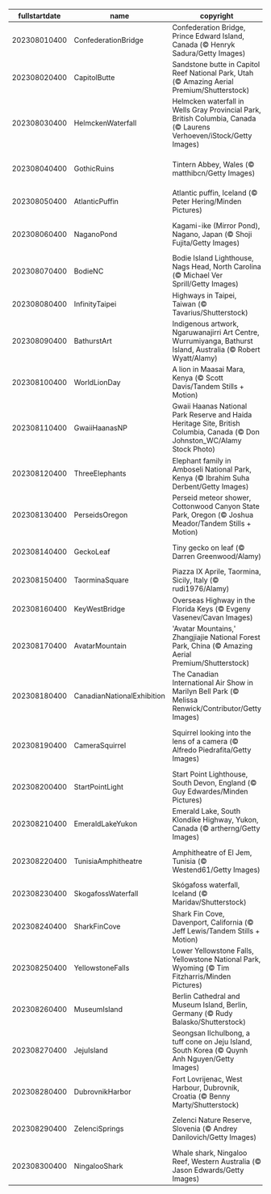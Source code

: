 |fullstartdate|name|copyright|title|image|
|--|--|--|--|--|
202308010400|ConfederationBridge|Confederation Bridge, Prince Edward Island, Canada (© Henryk Sadura/Getty Images)|The only road to P.E.I.|![](/en-CA/2023/08/202308010400ConfederationBridge.jpg)|
202308020400|CapitolButte|Sandstone butte in Capitol Reef National Park, Utah (© Amazing Aerial Premium/Shutterstock)|A painter's palette of nature's hues|![](/en-CA/2023/08/202308020400CapitolButte.jpg)|
202308030400|HelmckenWaterfall|Helmcken waterfall in Wells Gray Provincial Park, British Columbia, Canada (© Laurens Verhoeven/iStock/Getty Images)|Hear it roar!|![](/en-CA/2023/08/202308030400HelmckenWaterfall.jpg)|
202308040400|GothicRuins|Tintern Abbey, Wales (© matthibcn/Getty Images)|A cantilevered window to the past|![](/en-CA/2023/08/202308040400GothicRuins.jpg)|
202308050400|AtlanticPuffin|Atlantic puffin, Iceland (© Peter Hering/Minden Pictures)|It's puffling season!|![](/en-CA/2023/08/202308050400AtlanticPuffin.jpg)|
202308060400|NaganoPond|Kagami-ike (Mirror Pond), Nagano, Japan (© Shoji Fujita/Getty Images)|A mirror reflecting nature's beauty|![](/en-CA/2023/08/202308060400NaganoPond.jpg)|
202308070400|BodieNC|Bodie Island Lighthouse, Nags Head, North Carolina (© Michael Ver Sprill/Getty Images)|One on land, a million in space|![](/en-CA/2023/08/202308070400BodieNC.jpg)|
202308080400|InfinityTaipei|Highways in Taipei, Taiwan (© Tavarius/Shutterstock)|To the infinite and back|![](/en-CA/2023/08/202308080400InfinityTaipei.jpg)|
202308090400|BathurstArt|Indigenous artwork, Ngaruwanajirri Art Centre, Wurrumiyanga, Bathurst Island, Australia (© Robert Wyatt/Alamy)|A day for the world's Indigenous populations|![](/en-CA/2023/08/202308090400BathurstArt.jpg)|
202308100400|WorldLionDay|A lion in Maasai Mara, Kenya (© Scott Davis/Tandem Stills + Motion)|'King of the jungle'? Nope|![](/en-CA/2023/08/202308100400WorldLionDay.jpg)|
202308110400|GwaiiHaanasNP|Gwaii Haanas National Park Reserve and Haida Heritage Site, British Columbia, Canada (© Don Johnston_WC/Alamy Stock Photo)|Among the cedar and spruce|![](/en-CA/2023/08/202308110400GwaiiHaanasNP.jpg)|
202308120400|ThreeElephants|Elephant family in Amboseli National Park, Kenya (© Ibrahim Suha Derbent/Getty Images)|Protecting the gentle giants|![](/en-CA/2023/08/202308120400ThreeElephants.jpg)|
202308130400|PerseidsOregon|Perseid meteor shower, Cottonwood Canyon State Park, Oregon (© Joshua Meador/Tandem Stills + Motion)|Look up, incoming…|![](/en-CA/2023/08/202308130400PerseidsOregon.jpg)|
202308140400|GeckoLeaf|Tiny gecko on leaf (© Darren Greenwood/Alamy)|Peek-a-boo, I see you!|![](/en-CA/2023/08/202308140400GeckoLeaf.jpg)|
202308150400|TaorminaSquare|Piazza IX Aprile, Taormina, Sicily, Italy (© rudi1976/Alamy)|A glowing square of squares|![](/en-CA/2023/08/202308150400TaorminaSquare.jpg)|
202308160400|KeyWestBridge|Overseas Highway in the Florida Keys (© Evgeny Vasenev/Cavan Images)|On the open ocean road|![](/en-CA/2023/08/202308160400KeyWestBridge.jpg)|
202308170400|AvatarMountain|'Avatar Mountains,' Zhangjiajie National Forest Park, China (© Amazing Aerial Premium/Shutterstock)|Gravity-defying wonders of the world|![](/en-CA/2023/08/202308170400AvatarMountain.jpg)|
202308180400|CanadianNationalExhibition|The Canadian International Air Show in Marilyn Bell Park (© Melissa Renwick/Contributor/Getty Images)|Up and away!|![](/en-CA/2023/08/202308180400CanadianNationalExhibition.jpg)|
202308190400|CameraSquirrel|Squirrel looking into the lens of a camera (© Alfredo Piedrafita/Getty Images)|I'm ready for my close-up, Mr. DeSquirrel|![](/en-CA/2023/08/202308190400CameraSquirrel.jpg)|
202308200400|StartPointLight|Start Point Lighthouse, South Devon, England (© Guy Edwardes/Minden Pictures)|Sentinel of the sea|![](/en-CA/2023/08/202308200400StartPointLight.jpg)|
202308210400|EmeraldLakeYukon|Emerald Lake, South Klondike Highway, Yukon, Canada (© artherng/Getty Images)|Glowing from within|![](/en-CA/2023/08/202308210400EmeraldLakeYukon.jpg)|
202308220400|TunisiaAmphitheatre|Amphitheatre of El Jem, Tunisia (© Westend61/Getty Images)|A 'standing ovation' to Roman architecture|![](/en-CA/2023/08/202308220400TunisiaAmphitheatre.jpg)|
202308230400|SkogafossWaterfall|Skógafoss waterfall, Iceland (© Maridav/Shutterstock)|Making a splash|![](/en-CA/2023/08/202308230400SkogafossWaterfall.jpg)|
202308240400|SharkFinCove|Shark Fin Cove, Davenport, California (© Jeff Lewis/Tandem Stills + Motion)|What a fin-tastic view!|![](/en-CA/2023/08/202308240400SharkFinCove.jpg)|
202308250400|YellowstoneFalls|Lower Yellowstone Falls, Yellowstone National Park, Wyoming (© Tim Fitzharris/Minden Pictures)|This land is your land|![](/en-CA/2023/08/202308250400YellowstoneFalls.jpg)|
202308260400|MuseumIsland|Berlin Cathedral and Museum Island, Berlin, Germany (© Rudy Balasko/Shutterstock)|A night at the museums|![](/en-CA/2023/08/202308260400MuseumIsland.jpg)|
202308270400|JejuIsland|Seongsan Ilchulbong, a tuff cone on Jeju Island, South Korea (© Quynh Anh Nguyen/Getty Images)|A 'tuff'-tastic crater|![](/en-CA/2023/08/202308270400JejuIsland.jpg)|
202308280400|DubrovnikHarbor|Fort Lovrijenac, West Harbour, Dubrovnik, Croatia (© Benny Marty/Shutterstock)|Watch out for dragons!|![](/en-CA/2023/08/202308280400DubrovnikHarbor.jpg)|
202308290400|ZelenciSprings|Zelenci Nature Reserve, Slovenia (© Andrey Danilovich/Getty Images)|Revealing nature's turquoise gem|![](/en-CA/2023/08/202308290400ZelenciSprings.jpg)|
202308300400|NingalooShark|Whale shark, Ningaloo Reef, Western Australia (© Jason Edwards/Getty Images)|A diver's big buddy|![](/en-CA/2023/08/202308300400NingalooShark.jpg)|
